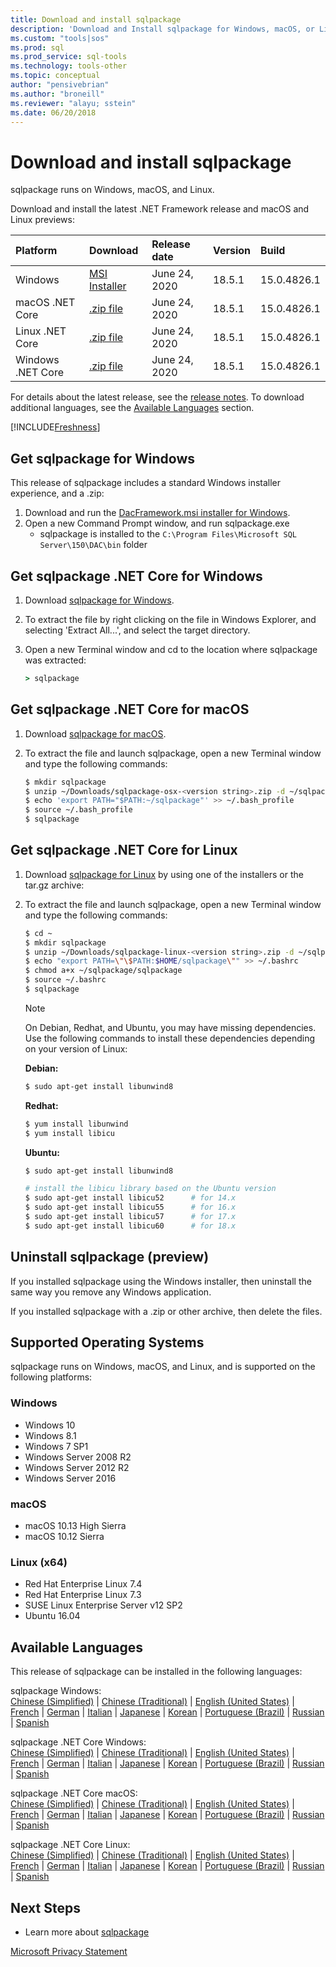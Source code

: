 ```yaml
---
title: Download and install sqlpackage
description: 'Download and Install sqlpackage for Windows, macOS, or Linux'
ms.custom: "tools|sos"
ms.prod: sql
ms.prod_service: sql-tools
ms.technology: tools-other
ms.topic: conceptual
author: "pensivebrian"
ms.author: "broneill"
ms.reviewer: "alayu; sstein"
ms.date: 06/20/2018
---
```


# Download and install sqlpackage

sqlpackage runs on Windows, macOS, and Linux.

Download and install the latest .NET Framework release and macOS and Linux previews:

|Platform|Download|Release date|Version|Build
|:---|:---|:---|:---|:---|
|Windows|[MSI Installer](https://go.microsoft.com/fwlink/?linkid=2134206)|June 24, 2020|18.5.1|15.0.4826.1|
|macOS .NET Core |[.zip file](https://go.microsoft.com/fwlink/?linkid=2134312)|June 24, 2020| 18.5.1|15.0.4826.1|
|Linux .NET Core |[.zip file](https://go.microsoft.com/fwlink/?linkid=2134311)|June 24, 2020| 18.5.1|15.0.4826.1|
|Windows .NET Core |[.zip file](https://go.microsoft.com/fwlink/?linkid=2134310)|June 24, 2020| 18.5.1|15.0.4826.1|

For details about the latest release, see the [release notes](release-notes-sqlpackage.md). To download additional languages, see the [Available Languages](#available-languages) section.

[!INCLUDE[Freshness](../includes/paragraph-content/fresh-note-steps-feedback.md)]

## Get sqlpackage for Windows

This release of sqlpackage includes a standard Windows installer experience, and a .zip: 

1. Download and run the [DacFramework.msi installer for Windows](https://go.microsoft.com/fwlink/?linkid=2134206).
2. Open a new Command Prompt window, and run sqlpackage.exe
    - sqlpackage is installed to the ```C:\Program Files\Microsoft SQL Server\150\DAC\bin``` folder

## Get sqlpackage .NET Core for Windows

1. Download [sqlpackage for Windows](https://go.microsoft.com/fwlink/?linkid=2134310).
2. To extract the file by right clicking on the file in Windows Explorer, and selecting 'Extract All...', and select the target directory.
3. Open a new Terminal window and cd to the location where sqlpackage was extracted:

   ```cmd
   > sqlpackage
   ```

## Get sqlpackage .NET Core for macOS

1. Download [sqlpackage for macOS](https://go.microsoft.com/fwlink/?linkid=2134312).
2. To extract the file and launch sqlpackage, open a new Terminal window and type the following commands:

   ```bash
   $ mkdir sqlpackage
   $ unzip ~/Downloads/sqlpackage-osx-<version string>.zip -d ~/sqlpackage 
   $ echo 'export PATH="$PATH:~/sqlpackage"' >> ~/.bash_profile
   $ source ~/.bash_profile
   $ sqlpackage
   ```

## Get sqlpackage .NET Core for Linux

1. Download [sqlpackage for Linux](https://go.microsoft.com/fwlink/?linkid=2134311) by using one of the installers or the tar.gz archive:
2. To extract the file and launch sqlpackage, open a new Terminal window and type the following commands:

   ```bash
   $ cd ~
   $ mkdir sqlpackage
   $ unzip ~/Downloads/sqlpackage-linux-<version string>.zip -d ~/sqlpackage 
   $ echo "export PATH=\"\$PATH:$HOME/sqlpackage\"" >> ~/.bashrc
   $ chmod a+x ~/sqlpackage/sqlpackage
   $ source ~/.bashrc
   $ sqlpackage
   ```

   > [!NOTE]
   > On Debian, Redhat, and Ubuntu, you may have missing dependencies. Use the following commands to install these dependencies depending on your version of Linux:

   **Debian:**

   ```bash
   $ sudo apt-get install libunwind8
   ```

   **Redhat:**

   ```bash
   $ yum install libunwind
   $ yum install libicu
   ```

   **Ubuntu:**

   ```bash
   $ sudo apt-get install libunwind8

   # install the libicu library based on the Ubuntu version
   $ sudo apt-get install libicu52      # for 14.x
   $ sudo apt-get install libicu55      # for 16.x
   $ sudo apt-get install libicu57      # for 17.x
   $ sudo apt-get install libicu60      # for 18.x
   ```

## Uninstall sqlpackage (preview)

If you installed sqlpackage using the Windows installer, then uninstall the same way you remove any Windows application.

If you installed sqlpackage with a .zip or other archive, then delete the files.

## Supported Operating Systems

sqlpackage runs on Windows, macOS, and Linux, and is supported on the following platforms:

### Windows

- Windows 10
- Windows 8.1
- Windows 7 SP1
- Windows Server 2008 R2
- Windows Server 2012 R2
- Windows Server 2016

### macOS

- macOS 10.13 High Sierra
- macOS 10.12 Sierra

### Linux (x64)

- Red Hat Enterprise Linux 7.4
- Red Hat Enterprise Linux 7.3
- SUSE Linux Enterprise Server v12 SP2
- Ubuntu 16.04

## Available Languages

This release of sqlpackage can be installed in the following languages:

sqlpackage Windows:  
[Chinese (Simplified)](https://go.microsoft.com/fwlink/?linkid=2134206&clcid=0x804) | [Chinese (Traditional)](https://go.microsoft.com/fwlink/?linkid=2134206&clcid=0x404) | [English (United States)](https://go.microsoft.com/fwlink/?linkid=2134206&clcid=0x409) | [French](https://go.microsoft.com/fwlink/?linkid=2134206&clcid=0x40c) | [German](https://go.microsoft.com/fwlink/?linkid=2134206&clcid=0x407) | [Italian](https://go.microsoft.com/fwlink/?linkid=2134206&clcid=0x410) | [Japanese](https://go.microsoft.com/fwlink/?linkid=2134206&clcid=0x411) | [Korean](https://go.microsoft.com/fwlink/?linkid=2134206&clcid=0x412) | [Portuguese (Brazil)](https://go.microsoft.com/fwlink/?linkid=2134206&clcid=0x416) | [Russian](https://go.microsoft.com/fwlink/?linkid=2134206&clcid=0x419) | [Spanish](https://go.microsoft.com/fwlink/?linkid=2134206&clcid=0x40a)

sqlpackage .NET Core Windows:  
[Chinese (Simplified)](https://go.microsoft.com/fwlink/?linkid=2134310&clcid=0x804) | [Chinese (Traditional)](https://go.microsoft.com/fwlink/?linkid=2134310&clcid=0x404) | [English (United States)](https://go.microsoft.com/fwlink/?linkid=2134310&clcid=0x409) | [French](https://go.microsoft.com/fwlink/?linkid=2134310&clcid=0x40c) | [German](https://go.microsoft.com/fwlink/?linkid=2134310&clcid=0x407) | [Italian](https://go.microsoft.com/fwlink/?linkid=2134310&clcid=0x410) | [Japanese](https://go.microsoft.com/fwlink/?linkid=2134310&clcid=0x411) | [Korean](https://go.microsoft.com/fwlink/?linkid=2134310&clcid=0x412) | [Portuguese (Brazil)](https://go.microsoft.com/fwlink/?linkid=2134310&clcid=0x416) | [Russian](https://go.microsoft.com/fwlink/?linkid=2134310&clcid=0x419) | [Spanish](https://go.microsoft.com/fwlink/?linkid=2134310&clcid=0x40a)

sqlpackage .NET Core macOS:  
[Chinese (Simplified)](https://go.microsoft.com/fwlink/?linkid=2134312&clcid=0x804) | [Chinese (Traditional)](https://go.microsoft.com/fwlink/?linkid=2134312&clcid=0x404) | [English (United States)](https://go.microsoft.com/fwlink/?linkid=2134312&clcid=0x409) | [French](https://go.microsoft.com/fwlink/?linkid=2134312&clcid=0x40c) | [German](https://go.microsoft.com/fwlink/?linkid=2134312&clcid=0x407) | [Italian](https://go.microsoft.com/fwlink/?linkid=2134312&clcid=0x410) | [Japanese](https://go.microsoft.com/fwlink/?linkid=2134312&clcid=0x411) | [Korean](https://go.microsoft.com/fwlink/?linkid=2134312&clcid=0x412) | [Portuguese (Brazil)](https://go.microsoft.com/fwlink/?linkid=2134312&clcid=0x416) | [Russian](https://go.microsoft.com/fwlink/?linkid=2134312&clcid=0x419) | [Spanish](https://go.microsoft.com/fwlink/?linkid=2134312&clcid=0x40a)

sqlpackage .NET Core Linux:  
[Chinese (Simplified)](https://go.microsoft.com/fwlink/?linkid=2134311&clcid=0x804) | [Chinese (Traditional)](https://go.microsoft.com/fwlink/?linkid=2134311&clcid=0x404) | [English (United States)](https://go.microsoft.com/fwlink/?linkid=2134311&clcid=0x409) | [French](https://go.microsoft.com/fwlink/?linkid=2134311&clcid=0x40c) | [German](https://go.microsoft.com/fwlink/?linkid=2134311&clcid=0x407) | [Italian](https://go.microsoft.com/fwlink/?linkid=2134311&clcid=0x410) | [Japanese](https://go.microsoft.com/fwlink/?linkid=2134311&clcid=0x411) | [Korean](https://go.microsoft.com/fwlink/?linkid=2134311&clcid=0x412) | [Portuguese (Brazil)](https://go.microsoft.com/fwlink/?linkid=2134311&clcid=0x416) | [Russian](https://go.microsoft.com/fwlink/?linkid=2134311&clcid=0x419) | [Spanish](https://go.microsoft.com/fwlink/?linkid=2134311&clcid=0x40a)

## Next Steps

- Learn more about [sqlpackage](sqlpackage.md)

[Microsoft Privacy Statement](https://go.microsoft.com/fwlink/?LinkId=521839)
